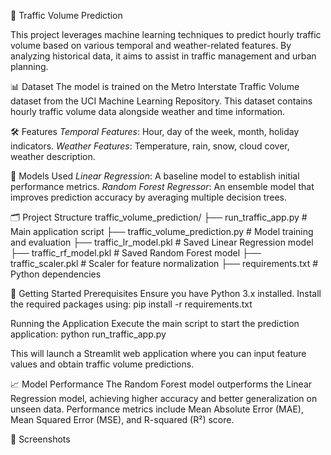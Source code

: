 🚗 Traffic Volume Prediction

This project leverages machine learning techniques to predict hourly traffic volume based on various temporal and weather-related features. By analyzing historical data, it aims to assist in traffic management and urban planning.

📊 Dataset
The model is trained on the Metro Interstate Traffic Volume dataset from the UCI Machine Learning Repository. This dataset contains hourly traffic volume data alongside weather and time information.

🛠️ Features
*Temporal Features*: Hour, day of the week, month, holiday indicators.
*Weather Features*: Temperature, rain, snow, cloud cover, weather description.

🧠 Models Used
*Linear Regression*: A baseline model to establish initial performance metrics.
*Random Forest Regressor*: An ensemble model that improves prediction accuracy by averaging multiple decision trees.

🗂️ Project Structure
traffic_volume_prediction/
├── run_traffic_app.py           # Main application script
├── traffic_volume_prediction.py # Model training and evaluation
├── traffic_lr_model.pkl         # Saved Linear Regression model
├── traffic_rf_model.pkl         # Saved Random Forest model
├── traffic_scaler.pkl           # Scaler for feature normalization
├── requirements.txt             # Python dependencies

🚀 Getting Started
Prerequisites
Ensure you have Python 3.x installed. Install the required packages using:
pip install -r requirements.txt

Running the Application
Execute the main script to start the prediction application:
python run_traffic_app.py

This will launch a Streamlit web application where you can input feature values and obtain traffic volume predictions.

📈 Model Performance
The Random Forest model outperforms the Linear Regression model, achieving higher accuracy and better generalization on unseen data. Performance metrics include Mean Absolute Error (MAE), Mean Squared Error (MSE), and R-squared (R²) score.

📸 Screenshots

